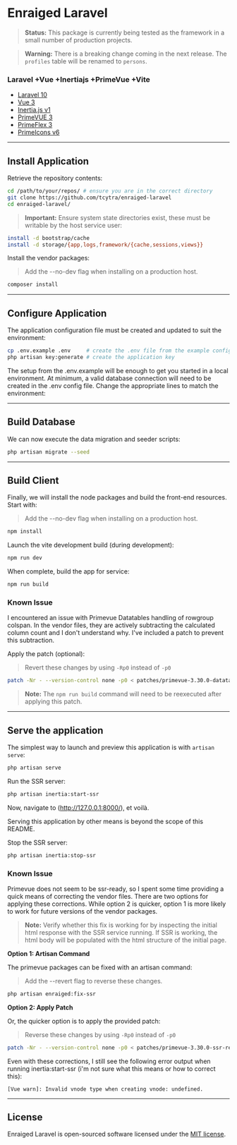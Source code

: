 # Enraiged Laravel

> **Status:** This package is currently being tested as the framework in a small number of production projects.

> **Warning:** There is a breaking change coming in the next release. The `profiles` table will be renamed to `persons`.

### Laravel +Vue +Inertiajs +PrimeVue +Vite

+ [Laravel 10](https://laravel.com/docs/10.x/releases)
+ [Vue 3](https://vuejs.org/guide/introduction.html)
+ [Inertia.js v1](https://inertiajs.com/)
+ [PrimeVUE 3](https://www.primefaces.org/primevue/#/setup)
+ [PrimeFlex 3](https://www.primefaces.org/primeflex/)
+ [PrimeIcons v6](https://www.primefaces.org/primevue/#/icons)

---

## Install Application

Retrieve the repository contents:

```sh
cd /path/to/your/repos/ # ensure you are in the correct directory
git clone https://github.com/tcytra/enraiged-laravel
cd enraiged-laravel/
```

> **Important:** Ensure system state directories exist, these must be writable by the host service user:

```sh
install -d bootstrap/cache
install -d storage/{app,logs,framework/{cache,sessions,views}}
```

Install the vendor packages:

> Add the --no-dev flag when installing on a production host.

```sh
composer install
```

---

## Configure Application

The application configuration file must be created and updated to suit the environment:

```sh
cp .env.example .env     # create the .env file from the example config
php artisan key:generate # create the application key
```

The setup from the .env.example will be enough to get you started in a local environment. At minimum, a valid database 
connection will need to be created in the .env config file. Change the appropriate lines to match the environment:

---

## Build Database

We can now execute the data migration and seeder scripts:

```sh
php artisan migrate --seed
```

---

## Build Client

Finally, we will install the node packages and build the front-end resources. Start with:

> Add the --no-dev flag when installing on a production host.

```sh
npm install
```

Launch the vite development build (during development):

```sh
npm run dev
```

When complete, build the app for service:

```sh
npm run build
```

### Known Issue

I encountered an issue with Primevue Datatables handling of rowgroup colspan. In the vendor files, they are actively
subtracting the calculated column count and I don't understand why. I've included a patch to prevent this subtraction.

Apply the patch (optional):

> Revert these changes by using `-Rp0` instead of `-p0`

```sh
patch -Nr - --version-control none -p0 < patches/primevue-3.30.0-datatable-correct-rowgroup-colspan.patch
```

> **Note:** The `npm run build` command will need to be reexecuted after applying this patch.

---

## Serve the application

The simplest way to launch and preview this application is with `artisan serve`:

```sh
php artisan serve
```

Run the SSR server:

```sh
php artisan inertia:start-ssr
```

Now, navigate to (http://127.0.0.1:8000/), et voilà.

Serving this application by other means is beyond the scope of this README.


Stop the SSR server:

```sh
php artisan inertia:stop-ssr
```

### Known Issue

Primevue does not seem to be ssr-ready, so I spent some time providing a quick means of correcting the vendor files. 
There are two options for applying these corrections. While option 2 is quicker, option 1 is more likely to work for
future versions of the vendor packages.

> **Note:** Verify whether this fix is working for by inspecting the initial html response with the SSR service
running. If SSR is working, the html body will be populated with the html structure of the initial page.

**Option 1: Artisan Command**

The primevue packages can be fixed with an artisan command:

> Add the --revert flag to reverse these changes.

```sh
php artisan enraiged:fix-ssr
```

**Option 2: Apply Patch**

Or, the quicker option is to apply the provided patch:

> Reverse these changes by using `-Rp0` instead of `-p0`

```sh
patch -Nr - --version-control none -p0 < patches/primevue-3.30.0-ssr-ready-corrections.patch
```

Even with these corrections, I still see the following error output when running inertia:start-ssr (i'm not sure what
this means or how to correct this):

`[Vue warn]: Invalid vnode type when creating vnode: undefined.`

---

## License

Enraiged Laravel is open-sourced software licensed under the [MIT license](https://opensource.org/licenses/MIT).
